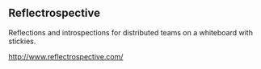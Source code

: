 ## Reflectrospective

Reflections and introspections for distributed teams on a whiteboard
with stickies.

<http://www.reflectrospective.com/>
